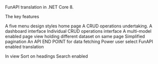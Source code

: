 FunAPI translation in .NET Core 8.

The key features

A five menu design styles home page
A CRUD operations undertaking.
A dashboard interface
Individual CRUD operations interface
A multi-model enabled page view holding different dataset on same page
Simplified pagination
An API END POINT for data fetching
Power user select FunAPI enabled translation  
 
In view 
Sort on headings
Search enabled

